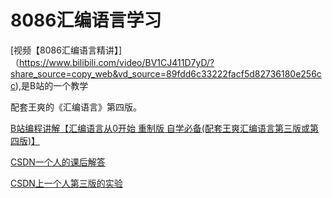 # 8086汇编语言学习
[视频【8086汇编语言精讲】]（https://www.bilibili.com/video/BV1CJ411D7yD/?share_source=copy_web&vd_source=89fdd6c33222facf5d82736180e256cc),是B站的一个教学

配套王爽的《汇编语言》第四版。

[B站编程讲解【汇编语言从0开始 重制版 自学必备(配套王爽汇编语言第三版或第四版)】](https://www.bilibili.com/video/BV1mt411R7Xv/?share_source=copy_web&vd_source=89fdd6c33222facf5d82736180e256cc)

[CSDN一个人的课后解答](https://blog.csdn.net/Dueser/article/details/120970387)

[CSDN上一个人第三版的实验](https://blog.csdn.net/weixin_43362650/article/details/117305075)



